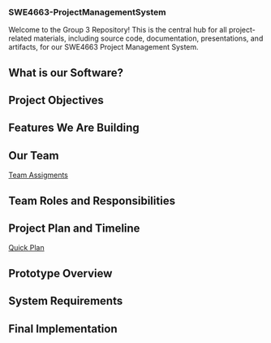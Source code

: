 ### SWE4663-ProjectManagementSystem

Welcome to the Group 3 Repository! This is the central hub for all project-related materials, including source code, documentation, presentations, and artifacts, for our SWE4663 Project Management System.

## What is our Software?


## Project Objectives


## Features We Are Building


## Our Team
[Team Assigments](https://github.com/shamoosa1/SWE4663-ProjectManagementSystem/blob/2681d33f70ea7e11e761b627df1d623389095135/TEAM_ROLES.md)

## Team Roles and Responsibilities


## Project Plan and Timeline
[Quick Plan]()

## Prototype Overview


## System Requirements


## Final Implementation


